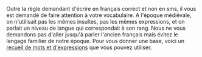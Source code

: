 Outre la règle demandant d'écrire en français correct et non en sms, il vous est demandé de faire attention à votre vocabulaire. A l'époque médiévale, on n'utilisait pas les mêmes insultes, pas les mêmes expressions, et on parlait un niveau de langue qui correspondait à son rang. Nous ne vous demandons pas d'aller jusqu'à parler l'ancien français mais évitez le langage familier de notre époque. Pour vous donner une base, voici un [recueil de mots et d'expressions](http://defenseurs.forumactif.org/t309-vocabulaire-medieval) que vous pouvez utiliser.
